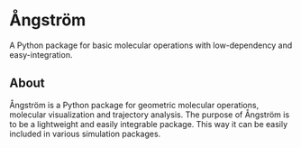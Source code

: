 # Ångström
A Python package for basic molecular operations with low-dependency and easy-integration.

## About
Ångström is a Python package for geometric molecular operations, molecular visualization and trajectory analysis.
The purpose of Ångström is to be a lightweight and easily integrable package.
This way it can be easily included in various simulation packages.
